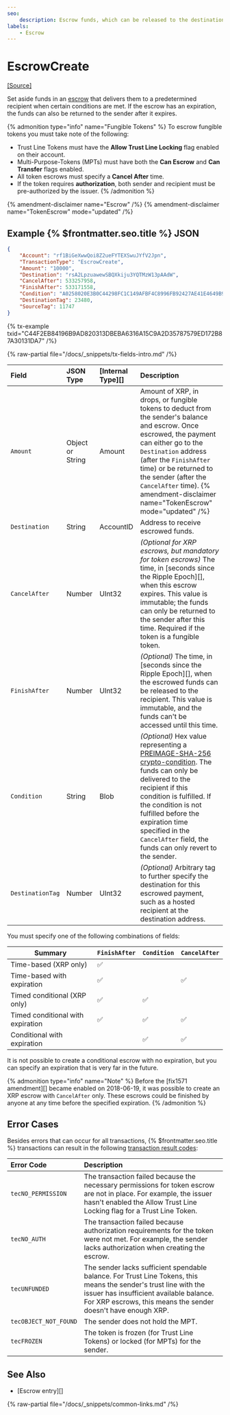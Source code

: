 ```yaml
---
seo:
    description: Escrow funds, which can be released to the destination after a specific time or condition.
labels:
    - Escrow
---
```

# EscrowCreate
[[Source]](https://github.com/XRPLF/rippled/blob/master/src/xrpld/app/tx/detail/Escrow.cpp "Source")

Set aside funds in an [escrow](../../../../concepts/payment-types/escrow.md) that delivers them to a predetermined recipient when certain conditions are met. If the escrow has an expiration, the funds can also be returned to the sender after it expires.

{% admonition type="info" name="Fungible Tokens" %}
To escrow fungible tokens you must take note of the following:

- Trust Line Tokens must have the **Allow Trust Line Locking** flag enabled on their account.
- Multi-Purpose-Tokens (MPTs) must have both the **Can Escrow** and **Can Transfer** flags enabled.
- All token escrows must specify a **Cancel After** time.
- If the token requires **authorization**, both sender and recipient must be pre-authorized by the issuer.
{% /admonition %}

{% amendment-disclaimer name="Escrow" /%}
{% amendment-disclaimer name="TokenEscrow" mode="updated" /%}


## Example {% $frontmatter.seo.title %} JSON

```json
{
    "Account": "rf1BiGeXwwQoi8Z2ueFYTEXSwuJYfV2Jpn",
    "TransactionType": "EscrowCreate",
    "Amount": "10000",
    "Destination": "rsA2LpzuawewSBQXkiju3YQTMzW13pAAdW",
    "CancelAfter": 533257958,
    "FinishAfter": 533171558,
    "Condition": "A0258020E3B0C44298FC1C149AFBF4C8996FB92427AE41E4649B934CA495991B7852B855810100",
    "DestinationTag": 23480,
    "SourceTag": 11747
}
```

{% tx-example txid="C44F2EB84196B9AD820313DBEBA6316A15C9A2D35787579ED172B87A30131DA7" /%}


{% raw-partial file="/docs/_snippets/tx-fields-intro.md" /%}

| Field            | JSON Type | [Internal Type][] | Description               |
|:-----------------|:----------|:------------------|:--------------------------|
| `Amount`         | Object or String    | Amount            | Amount of XRP, in drops, or fungible tokens to deduct from the sender's balance and escrow. Once escrowed, the payment can either go to the `Destination` address (after the `FinishAfter` time) or be returned to the sender (after the `CancelAfter` time). {% amendment-disclaimer name="TokenEscrow" mode="updated" /%} |
| `Destination`    | String    | AccountID         | Address to receive escrowed funds. |
| `CancelAfter`    | Number    | UInt32            | _(Optional for XRP escrows, but mandatory for token escrows)_ The time, in [seconds since the Ripple Epoch][], when this escrow expires. This value is immutable; the funds can only be returned to the sender after this time. Required if the token is a fungible token. |
| `FinishAfter`    | Number    | UInt32            | _(Optional)_ The time, in [seconds since the Ripple Epoch][], when the escrowed funds can be released to the recipient. This value is immutable, and the funds can't be accessed until this time. |
| `Condition`      | String    | Blob              | _(Optional)_ Hex value representing a [PREIMAGE-SHA-256 crypto-condition](https://tools.ietf.org/html/draft-thomas-crypto-conditions-02#section-8.1). The funds can only be delivered to the recipient if this condition is fulfilled. If the condition is not fulfilled before the expiration time specified in the `CancelAfter` field, the funds can only revert to the sender. |
| `DestinationTag` | Number    | UInt32            | _(Optional)_ Arbitrary tag to further specify the destination for this escrowed payment, such as a hosted recipient at the destination address. |

You must specify one of the following combinations of fields:

| Summary                           | `FinishAfter` | `Condition` | `CancelAfter` |
|-----------------------------------|---------------|-------------|---------------|
| Time-based (XRP only)             | ✅            |             |               |
| Time-based with expiration        | ✅            |             | ✅            |
| Timed conditional (XRP only)      | ✅            | ✅          |               |
| Timed conditional with expiration | ✅            | ✅          | ✅            |
| Conditional with expiration       |               | ✅          | ✅            |

It is not possible to create a conditional escrow with no expiration, but you can specify an expiration that is very far in the future.

{% admonition type="info" name="Note" %}
Before the [fix1571 amendment][] became enabled on 2018-06-19, it was possible to create an XRP escrow with `CancelAfter` only. These escrows could be finished by anyone at any time before the specified expiration.
{% /admonition %}

## Error Cases

Besides errors that can occur for all transactions, {% $frontmatter.seo.title %} transactions can result in the following [transaction result codes](../transaction-results/index.md):

| Error Code            | Description                                  |
|:--------------------- |:---------------------------------------------|
| `tecNO_PERMISSION` | The transaction failed because the necessary permissions for token escrow are not in place. For example, the issuer hasn't enabled the Allow Trust Line Locking flag for a Trust Line Token.|
| `tecNO_AUTH` | The transaction failed because authorization requirements for the token were not met. For example, the sender lacks authorization when creating the escrow. |
| `tecUNFUNDED`         | The sender lacks sufficient spendable balance. For Trust Line Tokens, this means the sender's trust line with the issuer has insufficient available balance. For XRP escrows, this means the sender doesn't have enough XRP. |
| `tecOBJECT_NOT_FOUND` | The sender does not hold the MPT. |
| `tecFROZEN`           | The token is frozen (for Trust Line Tokens) or locked (for MPTs) for the sender. |

## See Also

- [Escrow entry][]

{% raw-partial file="/docs/_snippets/common-links.md" /%}
